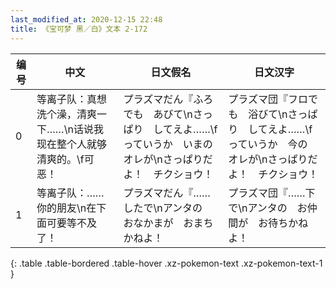 ```yaml
---
last_modified_at: 2020-12-15 22:48
title: 《宝可梦 黑／白》文本 2-172
---
```

| 编号 | 中文 | 日文假名 | 日文汉字 |
| ---- | ---- | ---- | --- |
| 0 | 等离子队：真想洗个澡，清爽一下……\n话说我现在整个人就够清爽的。\f可恶！ | プラズマだん『ふろでも　あびて\nさっぱり　してえよ……\fっていうか　いまの　オレが\nさっぱりだよ！　チクショウ！ | プラズマ団『フロでも　浴びて\nさっぱり　してえよ……\fっていうか　今の　オレが\nさっぱりだよ！　チクショウ！ |
| 1 | 等离子队：……你的朋友\n在下面可要等不及了！ | プラズマだん『……したで\nアンタの　おなかまが　おまちかねよ！ | プラズマ団『……下で\nアンタの　お仲間が　お待ちかねよ！ |
{: .table .table-bordered .table-hover .xz-pokemon-text .xz-pokemon-text-1 }